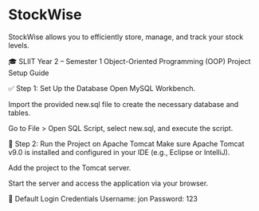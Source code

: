# StockWise
StockWise allows you to efficiently store, manage, and track your stock levels.


🎓 SLIIT Year 2 – Semester 1
Object-Oriented Programming (OOP) Project Setup Guide


✅ Step 1: Set Up the Database
Open MySQL Workbench.

Import the provided new.sql file to create the necessary database and tables.

Go to File > Open SQL Script, select new.sql, and execute the script.


🚀 Step 2: Run the Project on Apache Tomcat
Make sure Apache Tomcat v9.0 is installed and configured in your IDE (e.g., Eclipse or IntelliJ).

Add the project to the Tomcat server.

Start the server and access the application via your browser.


🔐 Default Login Credentials
Username: jon
Password: 123
